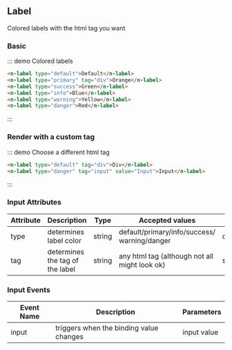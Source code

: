 <style>
.demo-block .n-button{
  margin-bottom:10px;
}
</style>

## Label
Colored labels with the html tag you want
 
### Basic

::: demo Colored labels

```html
<n-label type="default">Default</n-label>
<n-label type="primary" tag="div">Orange</n-label>
<n-label type="success">Green</n-label>
<n-label type="info">Blue</n-label>
<n-label type="warning">Yellow</n-label>
<n-label type="danger">Red</n-label>
```
:::

### Render with a custom tag

::: demo Choose a different html tag

```html
<n-label type="default" tag="div">Div</n-label>
<n-label type="danger" tag="input" value="Input">Input</n-label>
```
:::


### Input Attributes
| Attribute      | Description    | Type      | Accepted values       | Default   |
|---------- |-------- |---------- |--------------------  |----- |
| type     | determines label color   | string  |   default/primary/info/success/ warning/danger           |    default(gray)     |
| tag     | determines the tag of the label   | string  |   any html tag (although not all might look ok)          |    span     |

### Input Events
| Event Name | Description | Parameters |
|---------- |-------- |---------- |
| input  | triggers when the binding value changes | input value |
